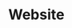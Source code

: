 <html>
 <head>
  <meta charset="utf-8"/>
 </head>
 <body>
   <h1>Website</h1>
   <p>
    
   </p>
 </body>
</html>
